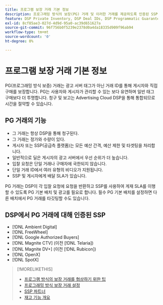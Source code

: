 ```yaml
---
title: 프로그램 보장 거래 기본 정보
description: 프로그래밍 방식의 보장(PG) 거래 및 이러한 거래를 제공하도록 인증된 SSP에 대해 알아봅니다.
feature: DSP Private Inventory, DSP Deal IDs, DSP Programmatic Guaranteed Deals
exl-id: 8cf85ae3-027d-4d9d-95a0-ac39d651627a
source-git-commit: 96f756b0f5239e2378d0a4da18335d909f96ab94
workflow-type: tm+mt
source-wordcount: '0'
ht-degree: 0%

---
```


# 프로그램 보장 거래 기본 정보

PG(프로그래밍 방식 보증) 거래는 광고 서버 태그가 아닌 거래 ID를 통해 게시자와 직접 구매를 보장합니다. PG는 사용자와 게시자가 관리할 수 있는 보다 유연하며 일반 태그 구매보다 더 투명합니다. 청구 및 보고는 Advertising Cloud DSP을 통해 통합되므로 시간을 절약할 수 있습니다.

## PG 거래의 기능

* 그 거래는 항상 DSP을 통해 청구된다.
* 그 거래는 정가와 수량이 있다.
* 게시자 또는 SSP(공급측 플랫폼)는 모든 예산 간격, 예산 제한 및 타겟팅을 처리합니다.
* 일반적으로 딜은 게시자의 광고 서버에서 우선 순위가 더 높습니다.
* 입찰 요청은 단일 거래나 구매자에 국한되지 않습니다.
* 단일 거래 ID에서 여러 유형의 비디오가 지원됩니다.
* SSP 및 게시자에게 배달 SLA가 있습니다.

PG 거래는 DSP이 각 입찰 요청에 요청을 반환하고 SSP를 사용하여 게재 SLA를 이행할 수 있도록 PG 기본 배치 및 광고를 필요로 합니다. 필수 PG 기본 배치를 설정하면 다른 배치에서 PG 거래를 타깃팅할 수도 있습니다.

## DSP에서 PG 거래에 대해 인증된 SSP

* [!DNL Ambient Digital]
* [!DNL FreeWheel]
* [!DNL Google Authorized Buyers]
* [!DNL Magnite CTV] (이전 [!DNL Telaria])
* [!DNL Magnite DV+] (이전 [!DNL Rubicon])
* [!DNL OpenX]
* [!DNL SpotX]

>[!MORELIKETHIS]
>
>* [프로그램 방식의 보장 거래를 협상하기 위한 팁](/help/dsp/inventory/programmatic-guaranteed-tips.md)
>* [프로그래밍 방식 보장 거래 설정](programmatic-guaranteed-set-up.md)
>* [SSP 파트너](ssp-partners.md)
>* [재고 기능 개요](inventory-overview.md)

